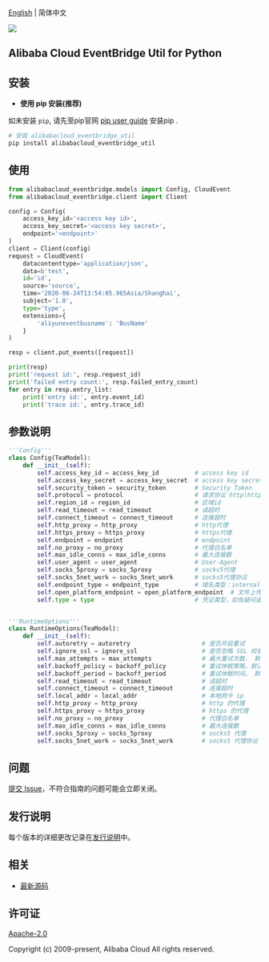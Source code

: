 [English](README.md) | 简体中文

![](https://aliyunsdk-pages.alicdn.com/icons/AlibabaCloud.svg)

## Alibaba Cloud EventBridge Util for Python


## 安装

- **使用 pip 安装(推荐)**

如未安装 `pip`, 请先至pip官网 [pip user guide](https://pip.pypa.io/en/stable/installing/ "pip User Guide") 安装pip .

```bash
# 安装 alibabacloud_eventbridge_util
pip install alibabacloud_eventbridge_util
```

## 使用

```python
from alibabacloud_eventbridge.models import Config, CloudEvent
from alibabacloud_eventbridge.client import Client

config = Config(
    access_key_id='<access key id>',
    access_key_secret='<access key secret>',
    endpoint='<endpoint>'
)
client = Client(config)
request = CloudEvent(
    datacontenttype='application/json',
    data=b'test',
    id='id',
    source='source',
    time='2020-08-24T13:54:05.965Asia/Shanghai',
    subject='1.0',
    type='type',
    extensions={
        'aliyuneventbusname': 'BusName'
    }
)

resp = client.put_events([request])

print(resp)
print('request id:', resp.request_id)
print('failed entry count:', resp.failed_entry_count)
for entry in resp.entry_list:
    print('entry id:', entry.event_id)
    print('trace id:', entry.trace_id)
```

## 参数说明

```python
'''Config'''
class Config(TeaModel):
    def __init__(self):
        self.access_key_id = access_key_id          # access key id
        self.access_key_secret = access_key_secret  # access key secret
        self.security_token = security_token        # Security Token
        self.protocol = protocol                    # 请求协议 http|https
        self.region_id = region_id                  # 区域id
        self.read_timeout = read_timeout            # 读超时
        self.connect_timeout = connect_timeout      # 连接超时
        self.http_proxy = http_proxy                # http代理
        self.https_proxy = https_proxy              # https代理
        self.endpoint = endpoint                    # endpoint
        self.no_proxy = no_proxy                    # 代理白名单
        self.max_idle_conns = max_idle_conns        # 最大连接数
        self.user_agent = user_agent                # User-Agent
        self.socks_5proxy = socks_5proxy            # socks5代理
        self.socks_5net_work = socks_5net_work      # socks5代理协议
        self.endpoint_type = endpoint_type          # 域名类型：internal，accelerate 或不填
        self.open_platform_endpoint = open_platform_endpoint  # 文件上传时授权使用的域名(目前暂不需要填写)
        self.type = type                            # 凭证类型，如有疑问请参考https://github.com/aliyun/credentials-python/blob/master/README-CN.md


'''RuntimeOptions'''
class RuntimeOptions(TeaModel):
    def __init__(self):
        self.autoretry = autoretry                    # 是否开启重试
        self.ignore_ssl = ignore_ssl                  # 是否忽略 SSL 校验
        self.max_attempts = max_attempts              # 最大重试次数， 默认为 3
        self.backoff_policy = backoff_policy          # 重试休眠策略，默认为 no
        self.backoff_period = backoff_period          # 重试休眠时间， 默认为 1
        self.read_timeout = read_timeout              # 读超时
        self.connect_timeout = connect_timeout        # 连接超时
        self.local_addr = local_addr                  # 本地网卡 ip
        self.http_proxy = http_proxy                  # http 的代理
        self.https_proxy = https_proxy                # https 的代理
        self.no_proxy = no_proxy                      # 代理白名单
        self.max_idle_conns = max_idle_conns          # 最大连接数
        self.socks_5proxy = socks_5proxy              # socks5 代理
        self.socks_5net_work = socks_5net_work        # socks5 代理协议
```

## 问题
[提交 Issue](https://github.com/aliyun/alibabacloud-eventbridge-sdk/issues/new)，不符合指南的问题可能会立即关闭。

## 发行说明
每个版本的详细更改记录在[发行说明](./ChangeLog.md)中。

## 相关
* [最新源码](https://github.com/aliyun/alibabacloud-eventbridge-sdk)

## 许可证
[Apache-2.0](http://www.apache.org/licenses/LICENSE-2.0)

Copyright (c) 2009-present, Alibaba Cloud All rights reserved.

